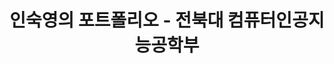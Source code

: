 ---
title: "인숙영의 포트폴리오 - 전북대 컴퓨터인공지능공학부"
description: "전북대 컴퓨터인공지능공학부 인숙영의 포트폴리오 소개합니다."
keywords: "인숙영, SookYoung In, 전북대학교, 전북대, 전북대 인숙영, 컴퓨터인공지능학부, 프론트엔드 개발자, React, TypeScript, 포트폴리오"
type: landing
image:
  filename: 'uploads/og-image.png?v=2'
  caption: '인숙영의 포트폴리오'
searchable: true
sections:
  - block: about.avatar
    section_id: about
    content:
      username: admin
      text: |
        <p class="justify-text" style="color: #FFC107;">
        👋 안녕하세요! 저는 프론트엔드 개발자를 희망하는 <br>
        전북대학교 컴퓨터인공지능학부 3학년 대학생, <br>
        제 이름은 <strong>인숙영</strong>입니다.<br>
        특히 React와 TypeScript 기술에 관심이 많습니다.<br>
        저의 목표는 사용자에게 도움이 되는 최고의 웹사이트를 구현하는 것입니다.
        </p>
        
        아래에서 제 [이력서](/uploads/resume.pdf)와 포트폴리오를 확인해보세요 😍
    design:
      background:
        color: ""
        text_color_light: false
        image:
          filename: ""
          filters:
            brightness: 0.5
      css_class: d-flex fullscreen align-items-center

  - block: portfolio
    section_id: portfolio
    content:
      title: "프로젝트"
      subtitle: ""
      count: 3
      page_type: project
      text: ""
    design:
      view: masonry
      columns: "2"

  - block: portfolio
    section_id: programming-languages
    content:
      title: "할 수 있는 언어"
      subtitle: ""
      text: ""
      filters:
        folders:
          - languages
      count: 3
    design:
      view: compact
      columns: '3'

  - block: portfolio
    section_id: dream-goals
    content:
      title: "꿈꾸는 목표"
      subtitle: ""
      count: 3
      filters:
        folders:
          - goals
      text: ""
    design:
      view: showcase
      columns: "1"

  - block: slider
    content:
      text: ""
      slides:
        - title: "React · TypeScript"
          background:
            image:
              filename: "/uploads/1_unsplash.jpg"
        - title: "Coding my style"
          background:
            image:
              filename: "/uploads/2_unsplash.jpg"
        - title: "Algorithm"
          background:
            image:
              filename: "/uploads/3_unsplash.jpg"
    design:
      is_fullscreen: false
      slide_height: "420px"
      interval: "3500"

  - block: experience
    section_id: experience
    content:
      title: "경력"
      subtitle: ""
      text: ""
      date_format: "2006년 1월"
      items:
        - title: "동아리 활동"
          company: "Koala"
          location: "전북대학교"
          date_start: "2024-03-02"
          date_end: "2024-06-20"
          description: "알고리즘 문제 해결 능력과 논리적 사고력을 기르기 위해 동아리 활동에 참여."
        - title: "SW 멘토링 멘티"
          company: "Online"
          location: "전북대학교"
          date_start: "2024-09-11"
          date_end: "2024-12-13"
          description: "선배 멘토와의 상호작용을 통해 실무 기술 역량을 강화하는 멘토링 프로그램에 참여."

  - block: accomplishments
    section_id: goals
    content:
      title: "진로 목표 및 관심사"
      subtitle: ""
      text: ""
      date_format: "2006년 1월"
      items:
        - title: "프론트엔드 개발 전문성"
          organization: "개인 목표"
          date_start: "2024-01-01"
          date_end: ""
          description: '<span class="justify-text">React와 TypeScript를 중심으로 한 모던 프론트엔드 기술에 능숙해져서 직관적이고 유지보수가 용이한 사용자 인터페이스를 만드는 것이 목표입니다. 컴포넌트 기반 아키텍처, 상태 관리, 반응형 디자인 원칙을 마스터하고 싶습니다.</span>'
        - title: "풀스택 개발자로 성장"
          organization: "미래 포부"
          date_start: "2024-01-01"
          date_end: ""
          description: '<span class="justify-text">백엔드 기술과 데이터베이스 관리까지 포함하여 균형 잡힌 개발자가 되고자 합니다. 데이터베이스 설계부터 사용자 인터페이스까지 웹 개발의 전체 생명주기를 이해하고 싶습니다.</span>'
        - title: "오픈소스 기여"
          organization: "커뮤니티 목표"
          date_start: "2024-01-01"
          date_end: ""
          description: '<span class="justify-text">오픈소스 프로젝트에 기여하여 개발자 커뮤니티에 환원하고 협업 코딩 스킬을 향상시키고 싶습니다. 커뮤니티 주도 개발의 힘을 믿으며 그 일부가 되고 싶습니다.</span>'
        - title: "기술을 통한 문제 해결"
          organization: "핵심 관심사"
          date_start: "2024-01-01"
          date_end: ""
          description: '<span class="justify-text">기술을 활용하여 실제 문제를 해결하고 의미 있는 영향을 만들어내는 것에 관심이 있습니다. 특히 사용자 경험을 개선하고 복잡한 작업을 더 접근하기 쉽게 만드는 애플리케이션 개발에 관심이 많습니다.</span>'

  - block: markdown
    content:
      title: ""
      text: |
        <div style="text-align: center; margin: 60px 0; padding: 40px 20px; background: linear-gradient(135deg, #667eea 0%, #764ba2 100%); border-radius: 20px; color: white;">
          <h2 style="margin-bottom: 20px; font-weight: 700;">📄 이력서 다운로드</h2>
          <p style="margin-bottom: 30px; font-size: 1.1rem; opacity: 0.9;">저의 상세한 이력과 프로젝트 정보를 확인해보세요!</p>
          <a href="/uploads/resume.pdf" download="인숙영_이력서.pdf" 
             style="display: inline-block; padding: 15px 40px; background: white; color: #667eea; text-decoration: none; border-radius: 50px; font-weight: 700; font-size: 1.1rem; transition: all 0.3s ease; box-shadow: 0 4px 15px rgba(0,0,0,0.2);"
             onmouseover="this.style.transform='translateY(-3px)'; this.style.boxShadow='0 6px 20px rgba(0,0,0,0.3)';"
             onmouseout="this.style.transform='translateY(0)'; this.style.boxShadow='0 4px 15px rgba(0,0,0,0.2)';">
            <i class="fas fa-download" style="margin-right: 10px;"></i>이력서 다운로드
          </a>
        </div>

  - block: contact
    section_id: contact
    content:
      title: "위치"
      text: |
        전북대학교

        [GitHub](https://github.com/abc202313746) · [Instagram](https://www.instagram.com/insookyoung/)
        연락처: [010-4544-0797](tel:+821045440797)
        이메일: [isy0110@jbnu.ac.kr](mailto:isy0110@jbnu.ac.kr)

        <div class="map-embed" style="margin-top:12px;">
          <iframe
            src="https://www.openstreetmap.org/export/embed.html?bbox=127.1240%2C35.8440%2C127.1340%2C35.8500&layer=mapnik&marker=35.8469%2C127.1295"
            width="100%"
            height="360"
            style="border:0;border-radius:8px;"
            loading="lazy"
          ></iframe>
        </div>
      map:
        provider: OpenStreetMap
        zoom: 15
        center:
          lat: 35.8469
          lng: 127.1295
        markers:
          - title: "전북대학교"
            lat: 35.8469
            lng: 127.1295

  - block: markdown
    content:
      text: |
        {{< fab >}}
---